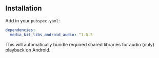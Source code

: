 ## Installation

Add in your `pubspec.yaml`:

```yaml
dependencies:
  media_kit_libs_android_audio: ^1.0.5
```

This will automatically bundle required shared libraries for audio (only) playback on Android.
